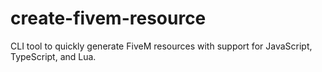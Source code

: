 # create-fivem-resource
CLI tool to quickly generate FiveM resources with support for JavaScript, TypeScript, and Lua.
